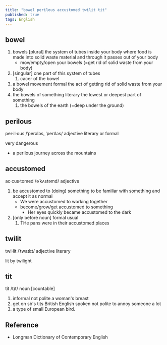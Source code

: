 ```yaml
---
title: "bowel perilous accustomed twilit tit"
published: true
tags: English
---
```


## bowel

1. bowels [plural] the system of tubes inside your body where food is made into
   solid waste material and through it passes out of your body
   - mov/empty/open your bowels (=get rid of solid waste from your body)
2. [singular] one part of this system of tubes
   1. cacer of the bowel
3. a bowel movement formal the act of getting rid of solid waste from your body
4. the bowels of something literary the lowest or deepest part of something
   1. the bowels of the earth (=deep under the ground)

## perilous

per·il·ous /ˈperələs, ˈperɪləs/ adjective literary or formal

very dangerous

- a perilous journey across the mountains

## accustomed

ac·cus·tomed /əˈkʌstəmd/ adjective

1. be accustomed to (doing) something to be familiar with something and accept
   it as normal
   - We were accustomed to working together
   - become/grow/get accustomed to something
     - Her eyes quickly became accustomed to the dark
2. [only before noun] formal usual
   1. THe pans were in their accustomed places

## twilit

twi·lit /ˈtwaɪlɪt/ adjective literary

lit by twilight

## tit

tit /tɪt/ noun [countable]

1. informal not polite a woman's breast
2. get on sb's tits British English spoken not polite to annoy someone a lot
3. a type of small European bird.

## Reference

- Longman Dictionary of Contemporary English